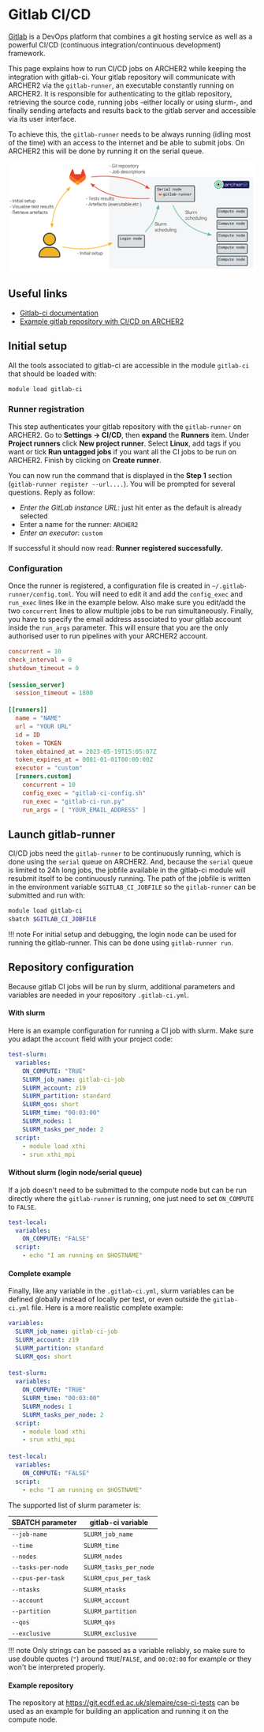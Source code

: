 # Gitlab CI/CD

[Gitlab](https://gitlab.com) is a DevOps platform that combines a git hosting service as well as a powerful CI/CD (continuous integration/continuous development) framework. 

This page explains how to run CI/CD jobs on ARCHER2 while keeping the integration with gitlab-ci. Your gitlab repository will communicate with ARCHER2 via the `gitlab-runner`, an executable constantly running on ARCHER2. It is responsible for authenticating to the gitlab repository, retrieving the source code, running jobs -either locally or using slurm-, and finally sending artefacts and results back to the gitlab server and accessible via its user interface.

To achieve this, the ``gitlab-runner`` needs to be always running (idling most of the time) with an access to the internet and be able to submit jobs. On ARCHER2 this will be done by running it on the serial queue.

![Gitlab-ci integration with ARCHER2](../images/gitlab-ci_export.svg)


## Useful links

  - [Gitlab-ci documentation](https://docs.gitlab.com/ee/ci/)
  - [Example gitlab repository with CI/CD on ARCHER2](https://git.ecdf.ed.ac.uk/slemaire/cse-ci-tests)

## Initial setup

All the tools associated to gitlab-ci are accessible in the module ``gitlab-ci`` that should be loaded with:

```sh
module load gitlab-ci
```

### Runner registration

This step authenticates your gitlab repository with the ``gitlab-runner`` on ARCHER2. Go to **Settings -> CI/CD**, then **expand** the **Runners** item. Under **Project runners** click **New project runner**.
Select **Linux**, add tags if you want or tick **Run untagged jobs** if you want all the CI jobs to be run on ARCHER2. Finish by clicking on **Create runner**.

You can now run the command that is displayed in the **Step 1** section (`gitlab-runner register --url....`). You will be prompted for several questions. Reply as follow:

- *Enter the GitLab instance URL*: just hit enter as the default is already selected
- Enter a name for the runner: `ARCHER2`
- *Enter an executor*: `custom`

If successful it should now read: **Runner registered successfully.**

### Configuration

Once the runner is registered, a configuration file is created in `~/.gitlab-runner/config.toml`. You will need to edit it and add the `config_exec` and `run_exec` lines like in the example below. Also make sure you edit/add the two `concurrent` lines to allow multiple jobs to be run simultaneously.
Finally, you have to specify the email address associated to your gitlab account inside the `run_args` parameter. This will ensure that you are the only authorised user to run pipelines with your ARCHER2 account.

```toml
concurrent = 10
check_interval = 0
shutdown_timeout = 0

[session_server]
  session_timeout = 1800

[[runners]]
  name = "NAME"
  url = "YOUR URL"
  id = ID
  token = TOKEN
  token_obtained_at = 2023-05-19T15:05:07Z
  token_expires_at = 0001-01-01T00:00:00Z
  executor = "custom"
  [runners.custom]
    concurrent = 10
    config_exec = "gitlab-ci-config.sh"
    run_exec = "gitlab-ci-run.py"
    run_args = [ "YOUR_EMAIL_ADDRESS" ]
```



## Launch gitlab-runner

CI/CD jobs need the `gitlab-runner` to be continuously running, which is done using the `serial` queue on ARCHER2. And, because the `serial` queue is limited to 24h long jobs, the jobfile available in the gitlab-ci module will resubmit itself to be continuously running. The path of the jobfile is written in the environment variable `$GITLAB_CI_JOBFILE` so the `gitlab-runner` can be submitted and run with:

```sh
module load gitlab-ci
sbatch $GITLAB_CI_JOBFILE
```

!!! note
    For initial setup and debugging, the login node can be used for running the gitlab-runner. This can be done using `gitlab-runner run`.
    

## Repository configuration

Because gitlab CI jobs will be run by slurm, additional parameters and variables are needed in your repository `.gitlab-ci.yml`.

#### With slurm
Here is an example configuration for running a CI job with slurm. Make sure you adapt the `account` field with your project code:
```yaml
test-slurm:
  variables:
    ON_COMPUTE: "TRUE"
    SLURM_job_name: gitlab-ci-job
    SLURM_account: z19
    SLURM_partition: standard
    SLURM_qos: short
    SLURM_time: "00:03:00"
    SLURM_nodes: 1
    SLURM_tasks_per_node: 2
  script:
    - module load xthi
    - srun xthi_mpi
```

#### Without slurm (login node/serial queue)
If a job doesn't need to be submitted to the compute node but can be run directly where the `gitlab-runner` is running, one just need to set `ON_COMPUTE` to `FALSE`.

```yaml
test-local:
  variables:
    ON_COMPUTE: "FALSE"
  script:
    - echo "I am running on $HOSTNAME"
```

#### Complete example
Finally, like any variable in the `.gitlab-ci.yml`, slurm variables can be defined globally instead of locally per test, or even outside the `gitlab-ci.yml` file. Here is a more realistic complete example: 

```yaml
variables:
  SLURM_job_name: gitlab-ci-job
  SLURM_account: z19
  SLURM_partition: standard
  SLURM_qos: short

test-slurm:
  variables:
    ON_COMPUTE: "TRUE"
    SLURM_time: "00:03:00"
    SLURM_nodes: 1
    SLURM_tasks_per_node: 2
  script:
    - module load xthi
    - srun xthi_mpi

test-local:
  variables:
    ON_COMPUTE: "FALSE"
  script:
    - echo "I am running on $HOSTNAME"
```

The supported list of slurm parameter is:

| SBATCH parameter    | gitlab-ci variable    |
|---------------------|-----------------------|
| `--job-name`        | `SLURM_job_name`      |
| `--time`            | `SLURM_time`          |
| `--nodes`           | `SLURM_nodes`         |
| `--tasks-per-node`  | `SLURM_tasks_per_node`|
| `--cpus-per-task`   | `SLURM_cpus_per_task` |
| `--ntasks`          | `SLURM_ntasks`        |
| `--account`         | `SLURM_account`       |
| `--partition`       | `SLURM_partition`     |
| `--qos`             | `SLURM_qos`           |
| `--exclusive`       | `SLURM_exclusive`     |

!!! note 
    Only strings can be passed as a variable reliably, so make sure to use double quotes (`"`) around `TRUE`/`FALSE`, and `00:02:00` for example or they won't be interpreted properly.


#### Example repository
The repository at https://git.ecdf.ed.ac.uk/slemaire/cse-ci-tests can be used as an example for building an application and running it on the compute node.

